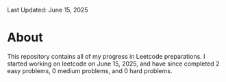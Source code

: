 Last Updated: June 15, 2025

# About

This repository contains all of my progress in Leetcode preparations. I started working on leetcode on June 15, 2025, and have since completed 2 easy problems, 0 medium problems, and 0 hard problems.